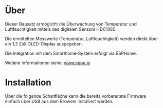 # Über

Dieser Bausatz ermöglicht die Überwachung von Temperatur und Luftfeuchtigkeit mittels des digitalen Sensors HDC1080. 

Die ermittelten Messwerte (Temperatur, Luftfeuchtigkeit) werden direkt über ein 1,3 Zoll OLED-Display ausgegeben.

Die Integration mit dem Smarthome-System erfolgt via ESPHome. 

Weitere Informationen siehe: <a href="https://www.neoe.io">www.neoe.io</a>

# Installation

Über die folgende Schaltfläche kann die bereits vorbereitete Firmware einfach über USB aus dem Browser installiert werden.

<esp-web-install-button manifest="./manifest.json"></esp-web-install-button>

<script type="module" src="https://unpkg.com/esp-web-tools@5.2.0/dist/web/install-button.js?module"></script>
